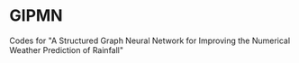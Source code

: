 # GIPMN
Codes for "A Structured Graph Neural Network for Improving the Numerical Weather Prediction of Rainfall"

## 
